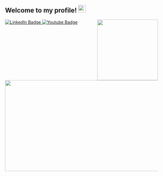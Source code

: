 
<h2> Welcome to my profile! <img src="https://c.tenor.com/ZY20qdo9d5wAAAAC/kitten-cute.gif" width="25"></h2>
<img align='right' src="https://tenor.com/view/163onmyneck-gif-23001069" width="200">
<div id="badges">
  <a href="your-linkedin-URL">
    <img src="https://img.shields.io/badge/LinkedIn-blue?style=for-the-badge&logo=linkedin&logoColor=white" alt="LinkedIn Badge"/>
  </a>
  <a href="https://www.youtube.com/channel/UC7nRe6XDdfuKDpbxkc4qlcA">
    <img src="https://img.shields.io/badge/YouTube-red?style=for-the-badge&logo=youtube&logoColor=white" alt="Youtube Badge"/>
  </a>
</div>

<img src="https://komarev.com/ghpvc/?username=your-srcgod&style=flat-square&color=blue" alt=""/>
  
  
  <div align="center">
  <img src="https://i.gifer.com/2GU.gif" width="600" height="300"/>
</div>
